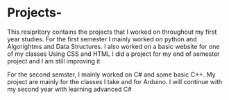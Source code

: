 # Projects-
This resipritory contains the projects that I worked on throughout my first year studies. 
For the first semester I mainly worked on python and Algorightms and Data Structures. 
I also worked on a basic website for one of my classes Using CSS and HTML 
I did a project for my end of semester project and I am still improving it 

For the second semster, I mainly worked on C# and some basic C++.
My project are mainly for the classes I take and for Arduino.
I will continue with my second year with learning advanced C# 
